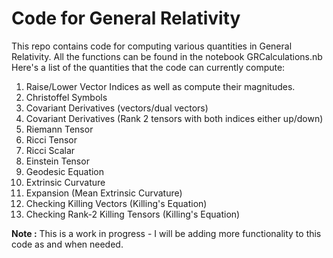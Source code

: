 # Code for General Relativity
This repo contains code for computing various quantities in General Relativity. All the functions can be found in the notebook GRCalculations.nb
Here's a list of the quantities that the code can currently compute:

1. Raise/Lower Vector Indices as well as compute their magnitudes.
2. Christoffel Symbols
3. Covariant Derivatives (vectors/dual vectors)
4. Covariant Derivatives (Rank 2 tensors with both indices either up/down)
5. Riemann Tensor
6. Ricci Tensor
7. Ricci Scalar
8. Einstein Tensor
9. Geodesic Equation 
10. Extrinsic Curvature
11. Expansion (Mean Extrinsic Curvature)
12. Checking Killing Vectors (Killing's Equation)
13. Checking Rank-2 Killing Tensors (Killing's Equation)

**Note :** This is a work in progress - I will be adding more functionality to this code as and when needed. 
